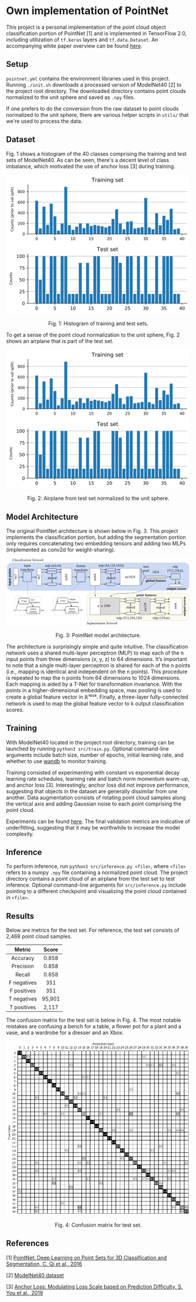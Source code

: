 # Own implementation of PointNet

This project is a personal implementation of the point cloud object classification portion of PointNet [1] and is implemented in TensorFlow 2.0, including utilization of `tf.keras` layers and `tf.data.Dataset`. An accompanying white paper overview can be found [here](https://medium.com/@luis_gonzales/an-in-depth-look-at-pointnet-111d7efdaa1a).

## Setup
`pointnet.yml` contains the environment libraries used in this project. Running `./init.sh` downloads a processed version of ModelNet40 [2] to the project root directory. The downloaded directory contains point clouds normalized to the unit sphere and saved as `.npy` files.

If one prefers to do the conversion from the raw dataset to point clouds normalized to the unit sphere, there are various helper scripts in `utils/` that we're used to process the data.


## Dataset
Fig. 1 shows a histogram of the 40 classes comprising the training and test sets of ModelNet40. As can be seen, there's a decent level of class imbalance, which motivated the use of anchor loss [3] during training.

<div align="center">
  <p><img src="figs/hist.svg"></p>
  <p>Fig. 1: Histogram of training and test sets.</p>
</div>

To get a sense of the point cloud normalization to the unit sphere, Fig. 2 shows an airplane that is part of the test set.

<div align="center">
  <p><img src="figs/hist.svg"></p>
  <p>Fig. 2: Airplane from test set normalized to the unit sphere.</p>
</div>

## Model Architecture
The original PointNet architecture is shown below in Fig. 3. This project implements the classification portion, but adding the segmentation portion only requires concatenating two embedding tensors and adding two MLPs (implemented as conv2d for weight-sharing).

<div align="center">
  <p><img src="figs/architecture.png"></p>
  <p>Fig. 3: PointNet model architecture.</p>
</div>

The architecture is surprisingly simple and quite intuitive. The classification network uses a shared multi-layer perceptron (MLP) to map each of the n input points from three dimensions (x, y, z) to 64 dimensions. It’s important to note that a single multi-layer perceptron is shared for each of the n points (i.e., mapping is identical and independent on the n points). This procedure is repeated to map the n points from 64 dimensions to 1024 dimensions. Each mapping is aided by a T-Net for transformation invariance. With the points in a higher-dimensional embedding space, max pooling is used to create a global feature vector in ℝ¹⁰²⁴. Finally, a three-layer fully-connected network is used to map the global feature vector to k output classification scores.

## Training
With ModelNet40 located in the project root directory, training can be launched by running `python3 src/train.py`. Optional command-line arguments include batch size, number of epochs, initial learning rate, and whether to use [wandb](https://www.wandb.com/) to monitor training.

Training consisted of experimenting with constant vs exponential decay learning rate schedules, learning rate and batch norm momentum warm-up, and anchor loss [3]. Interestingly, anchor loss did not improve performance, suggesting that objects in the dataset are generally dissimilar from one another. Data augmentation consists of rotating point cloud samples along the vertical axis and adding Gaussian noise to each point comprising the point cloud.

Experiments can be found [here](https://app.wandb.ai/lrg/pointnet_own). The final validation metrics are indicative of underfitting, suggesting that it may be worthwhile to increase the model complexity.

## Inference
To perform inference, run `python3 src/inference.py <file>`, where `<file>` refers to a numpy `.npy` file containing a normalized point cloud. The project directory contains a point cloud of an airplane from the test set to test inference. Optional command-line arguments for `src/inference.py` include pointing to a different checkpoint and visualizing the point cloud contained in `<file>`.

## Results
Below are metrics for the test set. For reference, the test set consists of 2,468 point cloud samples.

| Metric      | Score   |
| :---------: |:-------:|
| Accuracy    | 0.858   |
| Precision   | 0.858   |
| Recall      | 0.858   |
| F negatives | 351     |
| F positives | 351     |
| T negatives | 95,901  |
| T positives | 2,117   |

The confusion matrix for the test set is below in Fig. 4. The most notable mistakes are confusing a bench for a table, a flower pot for a plant and a vase, and a wardrobe for a dresser and an Xbox. 

<div align="center">
  <p><img src="figs/confusion_matrix.png"></p>
  <p>Fig. 4: Confusion matrix for test set.</p>
</div>

## References
[1] [PointNet: Deep Learning on Point Sets for 3D Classification and Segmentation, C. Qi et al., 2016](https://arxiv.org/abs/1612.00593)

[2] [ModelNet40 dataset](https://modelnet.cs.princeton.edu)

[3] [Anchor Loss: Modulating Loss Scale based on Prediction Difficulty, S. You et al., 2019](https://arxiv.org/abs/1909.11155)
